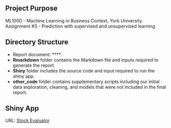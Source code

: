 ## Project Purpose
ML1000 - Machine Learning in Business Context, York University. 
Assignment #3 - Prediction with supervised and unsupervised learning

## Directory Structure
* Report document: ****.  
* **Rmarkdown** folder contains the Markdown file and inputs required to generate the report.
* **Shiny** folder includes the source code and input required to run the shiny app.
* **other_code** folder contains supplementary scripts including our initial data exploration, cleaning, and models that were not included in the final report.

## Shiny App
URL: [Stock Evaluator](https://colin-green.shinyapps.io/stock-evaluator/)
